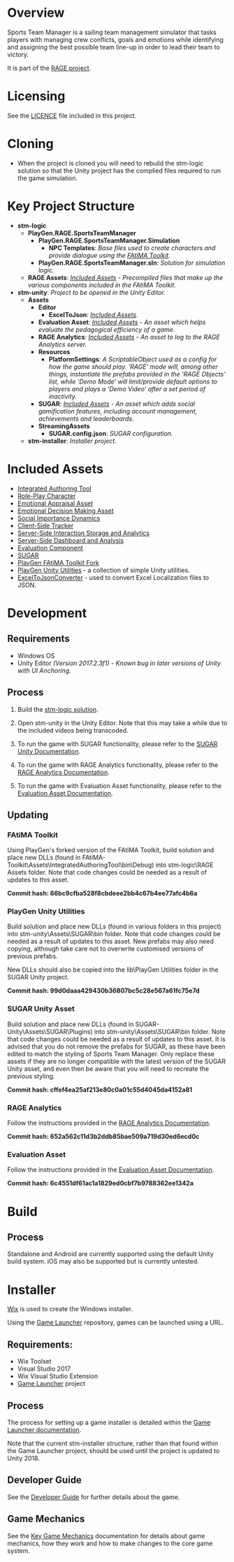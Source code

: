 # Overview
Sports Team Manager is a sailing team management simulator that tasks players with managing crew conflicts, goals and emotions while identifying and assigning the best possible team line-up in order to lead their team to victory.

It is part of the [RAGE project](http://rageproject.eu/).

# Licensing
See the [LICENCE](LICENCE.md) file included in this project.

# Cloning
- When the project is cloned you will need to rebuild the stm-logic solution so that the Unity project has the complied files required to run the game simulation.

# Key Project Structure
- **stm-logic**
  - **PlayGen.RAGE.SportsTeamManager**
    - **PlayGen.RAGE.SportsTeamManager.Simulation**
      - **NPC Templates**: *Base files used to create characters and provide dialogue using the [FAtiMA Toolkit](https://gitlab.com/playgen/FAtiMA-Toolkit).*
    - **PlayGen.RAGE.SportsTeamManager.sln**: *Solution for simulation logic.*  
  - **RAGE Assets**: *[Included Assets](#included-assets) - Precompiled files that make up the various components included in the FAtiMA Toolkit.*      
- **stm-unity**: *Project to be opened in the Unity Editor.*
  - **Assets**
    - **Editor**
      - **ExcelToJson**: *[Included Assets](#included-assets)*.
    - **Evaluation Asset**: *[Included Assets](#included-assets) - An asset which helps evaluate the pedagogical efficiency of a game.*    
    - **RAGE Analytics**: *[Included Assets](#included-assets) - An asset to log to the RAGE Analytics server.*  
    - **Resources**
      - **PlatformSettings**: *A ScriptableObject used as a config for how the game should play. 'RAGE' mode will, among other things, instantiate the prefabs provided in the 'RAGE Objects' list, while 'Demo Mode' will limit/provide default options to players and plays a 'Demo Video' after a set period of inactivity.*
    - **SUGAR**: *[Included Assets](#included-assets) - An asset which adds social gamification features, including account management, achievements and leaderboards.*
    - **StreamingAssets**
      - **SUGAR.config.json**: *SUGAR configuration.*
  - **stm-installer**: *Installer project.*  

# Included Assets
- [Integrated Authoring Tool](https://gamecomponents.eu/content/201)
- [Role-Play Character](https://www.gamecomponents.eu/content/196)
- [Emotional Appraisal Asset](https://www.gamecomponents.eu/content/224)
- [Emotional Decision Making Asset](https://www.gamecomponents.eu/content/218)
- [Social Importance Dynamics](https://www.gamecomponents.eu/content/207)
- [Client-Side Tracker](https://gamecomponents.eu/content/232)
- [Server-Side Interaction Storage and Analytics](https://www.gamecomponents.eu/content/220)
- [Server-Side Dashboard and Analysis](https://www.gamecomponents.eu/content/195)
- [Evaluation Component](https://gamecomponents.eu/content/338)
- [SUGAR](https://gamecomponents.eu/content/200)
- [PlayGen FAtiMA Toolkit Fork](https://gitlab.com/playgen/FAtiMA-Toolkit)
- [PlayGen Unity Utilities](https://github.com/playgen/unity-utilities) - a collection of simple Unity utilities.
- [ExcelToJsonConverter](https://github.com/Benzino/ExcelToJsonConverter) - used to convert Excel Localization files to JSON.

# Development
## Requirements
- Windows OS
- Unity Editor *(Version 2017.2.3f1) - Known bug in later versions of Unity with UI Anchoring.*

## Process
1. Build the [stm-logic solution](stm-logic/PlayGen.RAGE.SportsTeamManager/PlayGen.RAGE.SportsTeamManager.sln).

2. Open stm-unity in the Unity Editor. Note that this may take a while due to the included videos being transcoded.

3. To run the game with SUGAR functionality, please refer to the [SUGAR Unity Documentation](http://api.sugarengine.org/v1/unity-client/tutorials/index.html).

4. To run the game with RAGE Analytics functionality, please refer to the [RAGE Analytics Documentation](Assets/RAGE%20Analytics/ReadMe.md).

5. To run the game with Evaluation Asset functionality, please refer to the [Evaluation Asset Documentation](Assets/Evaluation%20Asset/ReadMe.md).

## Updating
### FAtiMA Toolkit 
Using PlayGen's forked version of the FAtiMA Toolkit, build solution and place new DLLs (found in FAtiMA-Toolkit\Assets\IntegratedAuthoringTool\bin\Debug) into stm-logic\RAGE Assets folder. Note that code changes could be needed as a result of updates to this asset.

**Commit hash: 66bc9cfba528f8cbdeee2bb4c67b4ee77afc4b6a**

### PlayGen Unity Utilities 
Build solution and place new DLLs (found in various folders in this project) into stm-unity\Assets\SUGAR\bin folder. Note that code changes could be needed as a result of updates to this asset. New prefabs may also need copying, although take care not to overwrite customised versions of previous prefabs.  

New DLLs should also be copied into the lib\PlayGen Utilities folder in the SUGAR Unity project.

**Commit hash: 99d0daaa429430b36807bc5c28e567a61fc75e7d**

### SUGAR Unity Asset
Build solution and place new DLLs (found in SUGAR-Unity\Assets\SUGAR\Plugins) into stm-unity\Assets\SUGAR\bin folder. Note that code changes could be needed as a result of updates to this asset. It is advised that you do not remove the prefabs for SUGAR, as these have been edited to match the styling of Sports Team Manager. Only replace these assets if they are no longer compatible with the latest version of the SUGAR Unity asset, and even then be aware that you will need to recreate the previous styling.

**Commit hash: cffef4ea25af213e80c0a01c55d4045da4152a81**

### RAGE Analytics
Follow the instructions provided in the [RAGE Analytics Documentation](Assets/RAGE%20Analytics/ReadMe.md).

**Commit hash: 652a562c11d3b2ddb85bae509a719d30ed6ecd0c**

### Evaluation Asset
Follow the instructions provided in the [Evaluation Asset Documentation](Assets/Evaluation%20Asset/ReadMe.md).

**Commit hash: 6c4551df61ac1a1829ed0cbf7b9788362ee1342a**

# Build
## Process
Standalone and Android are currently supported using the default Unity build system. iOS may also be supported but is currently untested.

# Installer
[Wix](http://wixtoolset.org/) is used to create the Windows installer.

Using the [Game Launcher](https://gitlab.com/playgen/game-launcher) repository, games can be launched using a URL.

## Requirements:
- Wix Toolset
- Visual Studio 2017
- Wix Visual Studio Extension
- [Game Launcher](https://gitlab.com/playgen/game-launcher) project

## Process
The process for setting up a game installer is detailed within the [Game Launcher documentation](https://gitlab.com/playgen/game-launcher/blob/master/ReadMe.md#game-installer).

Note that the current stm-installer structure, rather than that found within the Game Launcher project, should be used until the project is updated to Unity 2018.

## Developer Guide
See the [Developer Guide](DeveloperGuide.md) for further details about the game.

## Game Mechanics
See the [Key Game Mechanics](GameMechanics.md) documentation for details about game mechanics, how they work and how to make changes to the core game system. 